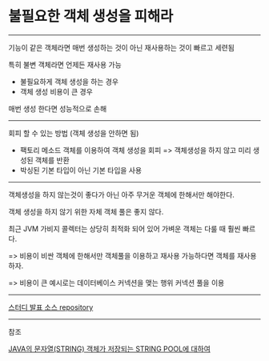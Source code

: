 # 불필요한 객체 생성을 피해라 

---

기능이 같은 객체라면 매번 생성하는 것이 아닌 재사용하는 것이 빠르고 세련됨

특히 불변 객체라면 언제든 재사용 가능

* 불필요하게 객체 생성을 하는 경우
* 객체 생성 비용이 큰 경우

매번 생성 한다면 성능적으로 손해

---

회피 할 수 있는 방법 (객체 생성을 안하면 됨)

* 팩토리 메소드 객체를 이용하여 객체 생성을 회피 => 객체생성을 하지 않고 미리 생성된 객체를 반환
* 박싱된 기본 타입이 아닌 기본 타입을 사용

---

객체생성을 하지 않는것이 좋다가 아닌 아주 무거운 객체에 한해서만 해야한다.

객체 생성을 하지 않기 위한 자체 객체 풀은 좋지 않다.

최근 JVM 가비지 콜렉터는 상당히 최적화 되어 있어 가벼운 객체는 다룰 때 훨씬 빠르다.

=> 비용이 비싼 객체에 한해서만 객체풀을 이용하고 재사용 가능하다면 객체를 재사용 하자.  

=> 비용이 큰 예시로는 데이터베이스 커넥션을 맺는 행위 커넥션 풀을 이용


---

[스터디 발표 소스 repository](https://github.com/EffectiveStudy/leesangho/tree/main/src/main/java/com/github/sangholee/dev/effectivejavastudy/study01_item6)


---

참조

[JAVA의 문자열(STRING) 객체가 저장되는 STRING POOL에 대하여](https://dololak.tistory.com/718)
